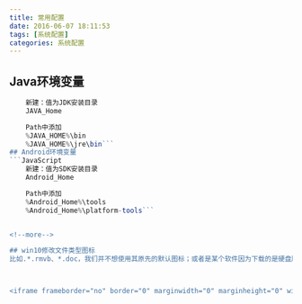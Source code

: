 ```yaml
---
title: 常用配置
date: 2016-06-07 18:11:53
tags: [系统配置]
categories: 系统配置
---
```

## Java环境变量
```JavaScript
	新建：值为JDK安装目录
	JAVA_Home

	Path中添加
	%JAVA_HOME%\bin
	%JAVA_HOME%\jre\bin```
## Android环境变量
```JavaScript
	新建：值为SDK安装目录	
	Android_Home

	Path中添加
	%Android_Home%\tools
	%Android_Home%\platform-tools```


<!--more-->

## win10修改文件类型图标
比如.*.rmvb、*.doc，我们并不想使用其原先的默认图标；或者是某个软件因为下载的是硬盘版，所以没有进行文件关联，从而进行关联的时候，致使这类文件图标并不美观，等等。在一般情况下，我们可以通过安装其它软件从而达到修改文件图标的目的。但是在这里，我将向大家介绍修改注册表的方法更改文件图标。下面我以*.apk 这类文件作为例子，向大家介绍如何通过修改注册表更改文件图标。



<iframe frameborder="no" border="0" marginwidth="0" marginheight="0" width=100% height=86 src="//music.163.com/outchain/player?type=2&id=66265&auto=1&height=66"></iframe>
